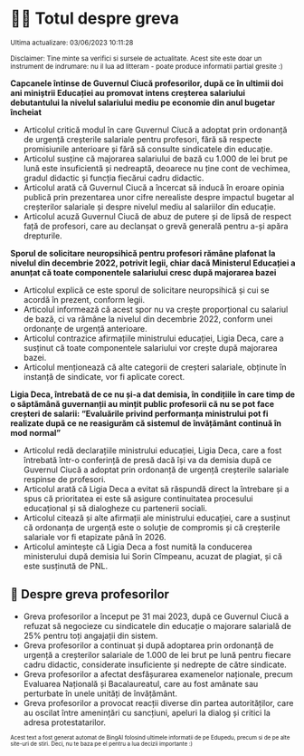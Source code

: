 # 👩‍🏫 Totul despre greva
<sub>Ultima actualizare: 03/06/2023 10:11:28</sub>

<sub>Disclaimer: Tine minte sa verifici si sursele de actualitate. Acest site este doar un instrument de indrumare: nu il lua ad litteram - poate produce informatii partial gresite :)</sub>

**Capcanele întinse de Guvernul Ciucă profesorilor, după ce în ultimii doi ani miniștrii Educației au promovat intens creșterea salariului debutantului la nivelul salariului mediu pe economie din anul bugetar încheiat**

- Articolul critică modul în care Guvernul Ciucă a adoptat prin ordonanță de urgență creșterile salariale pentru profesori, fără să respecte promisiunile anterioare și fără să consulte sindicatele din educație.
- Articolul susține că majorarea salariului de bază cu 1.000 de lei brut pe lună este insuficientă și nedreaptă, deoarece nu ține cont de vechimea, gradul didactic și funcția fiecărui cadru didactic.
- Articolul arată că Guvernul Ciucă a încercat să inducă în eroare opinia publică prin prezentarea unor cifre nerealiste despre impactul bugetar al creșterilor salariale și despre nivelul mediu al salariilor din educație.
- Articolul acuză Guvernul Ciucă de abuz de putere și de lipsă de respect față de profesori, care au declanșat o grevă generală pentru a-și apăra drepturile.

**Sporul de solicitare neuropsihică pentru profesori rămâne plafonat la nivelul din decembrie 2022, potrivit legii, chiar dacă Ministerul Educației a anunțat că toate componentele salariului cresc după majorarea bazei**

- Articolul explică ce este sporul de solicitare neuropsihică și cui se acordă în prezent, conform legii.
- Articolul informează că acest spor nu va crește proporțional cu salariul de bază, ci va rămâne la nivelul din decembrie 2022, conform unei ordonanțe de urgență anterioare.
- Articolul contrazice afirmațiile ministrului educației, Ligia Deca, care a susținut că toate componentele salariului vor crește după majorarea bazei.
- Articolul menționează că alte categorii de creșteri salariale, obținute în instanță de sindicate, vor fi aplicate corect.

**Ligia Deca, întrebată de ce nu și-a dat demisia, în condițiile în care timp de o săptămână guvernanții au mințit public profesorii că nu se pot face creșteri de salarii: “Evaluările privind performanța ministrului pot fi realizate după ce ne reasigurăm că sistemul de învățământ continuă în mod normal”**

- Articolul redă declarațiile ministrului educației, Ligia Deca, care a fost întrebată într-o conferință de presă dacă își va da demisia după ce Guvernul Ciucă a adoptat prin ordonanță de urgență creșterile salariale respinse de profesori.
- Articolul arată că Ligia Deca a evitat să răspundă direct la întrebare și a spus că prioritatea ei este să asigure continuitatea procesului educațional și să dialogheze cu partenerii sociali.
- Articolul citează și alte afirmații ale ministrului educației, care a susținut că ordonanța de urgență este o soluție de compromis și că creșterile salariale vor fi etapizate până în 2026.
- Articolul amintește că Ligia Deca a fost numită la conducerea ministerului după demisia lui Sorin Cîmpeanu, acuzat de plagiat, și că este susținută de PNL.

## 🏫 Despre greva profesorilor

- Greva profesorilor a început pe 31 mai 2023, după ce Guvernul Ciucă a refuzat să negocieze cu sindicatele din educație o majorare salarială de 25% pentru toți angajații din sistem.
- Greva profesorilor a continuat și după adoptarea prin ordonanță de urgență a creșterilor salariale de 1.000 de lei brut pe lună pentru fiecare cadru didactic, considerate insuficiente și nedrepte de către sindicate.
- Greva profesorilor a afectat desfășurarea examenelor naționale, precum Evaluarea Națională și Bacalaureatul, care au fost amânate sau perturbate în unele unități de învățământ.
- Greva profesorilor a provocat reacții diverse din partea autorităților, care au oscilat între amenințări cu sancțiuni, apeluri la dialog și critici la adresa protestatarilor.


<sub><sub>Acest text a fost generat automat de BingAI folosind ultimele informatii de pe Edupedu, precum si de pe alte site-uri de stiri. Deci, nu te baza pe el pentru a lua decizii importante :)</sub></sub>